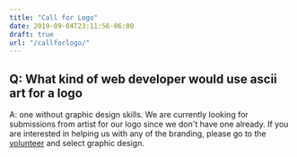 ```yaml
---
title: "Call for Logo"
date: 2019-09-04T23:11:56-06:00
draft: true
url: "/callforlogo/"
---
```


## Q: What kind of web developer would use ascii art for a logo

A: one without graphic design skills. We are currently looking for submissions
from artist for our logo since we don't have one already. If you are interested
in helping us with any of the branding, please go to the
[volunteer](/volunteers/) and select graphic design.
